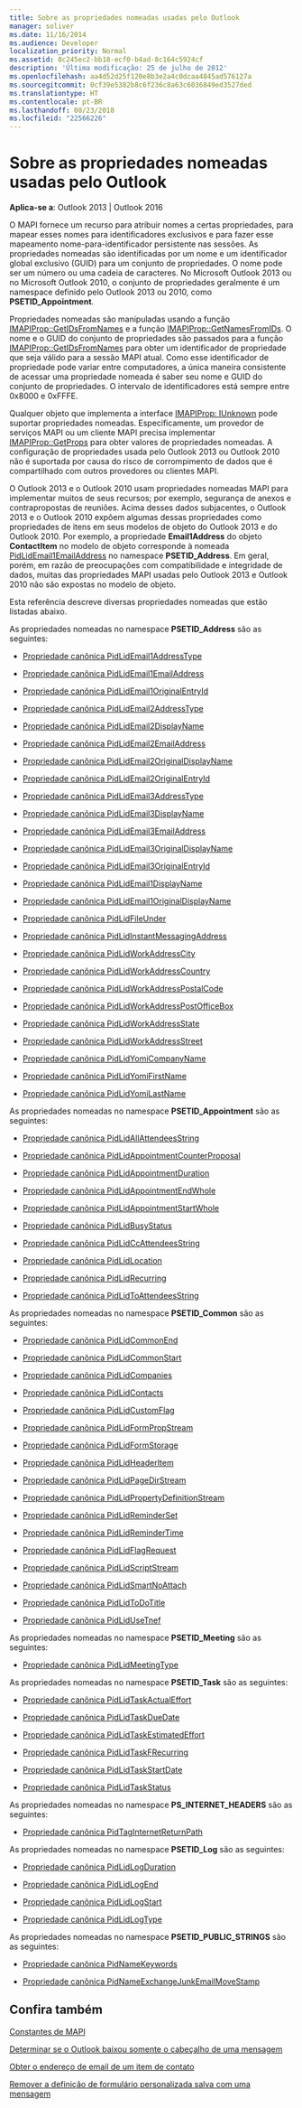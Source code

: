 ```yaml
---
title: Sobre as propriedades nomeadas usadas pelo Outlook
manager: soliver
ms.date: 11/16/2014
ms.audience: Developer
localization_priority: Normal
ms.assetid: 8c245ec2-bb18-ecf0-b4ad-8c164c5924cf
description: 'Última modificação: 25 de julho de 2012'
ms.openlocfilehash: aa4d52d25f120e8b3e2a4c0dcaa4845ad576127a
ms.sourcegitcommit: 0cf39e5382b8c6f236c8a63c6036849ed3527ded
ms.translationtype: HT
ms.contentlocale: pt-BR
ms.lasthandoff: 08/23/2018
ms.locfileid: "22566226"
---
```

# <a name="about-named-properties-used-by-outlook"></a>Sobre as propriedades nomeadas usadas pelo Outlook

  
  
**Aplica-se a**: Outlook 2013 | Outlook 2016 
  
O MAPI fornece um recurso para atribuir nomes a certas propriedades, para mapear esses nomes para identificadores exclusivos e para fazer esse mapeamento nome-para-identificador persistente nas sessões. As propriedades nomeadas são identificadas por um nome e um identificador global exclusivo (GUID) para um conjunto de propriedades. O nome pode ser um número ou uma cadeia de caracteres. No Microsoft Outlook 2013 ou no Microsoft Outlook 2010, o conjunto de propriedades geralmente é um namespace definido pelo Outlook 2013 ou 2010, como **PSETID_Appointment**. 
  
Propriedades nomeadas são manipuladas usando a função [IMAPIProp::GetIDsFromNames](imapiprop-getidsfromnames.md) e a função [IMAPIProp::GetNamesFromIDs](imapiprop-getnamesfromids.md). O nome e o GUID do conjunto de propriedades são passados para a função [IMAPIProp::GetIDsFromNames](imapiprop-getidsfromnames.md) para obter um identificador de propriedade que seja válido para a sessão MAPI atual. Como esse identificador de propriedade pode variar entre computadores, a única maneira consistente de acessar uma propriedade nomeada é saber seu nome e GUID do conjunto de propriedades. O intervalo de identificadores está sempre entre 0x8000 e 0xFFFE. 
  
Qualquer objeto que implementa a interface [IMAPIProp: IUnknown](imapipropiunknown.md) pode suportar propriedades nomeadas. Especificamente, um provedor de serviços MAPI ou um cliente MAPI precisa implementar [IMAPIProp::GetProps](imapiprop-getprops.md) para obter valores de propriedades nomeadas. A configuração de propriedades usada pelo Outlook 2013 ou Outlook 2010 não é suportada por causa do risco de corrompimento de dados que é compartilhado com outros provedores ou clientes MAPI. 
  
O Outlook 2013 e o Outlook 2010 usam propriedades nomeadas MAPI para implementar muitos de seus recursos; por exemplo, segurança de anexos e contrapropostas de reuniões. Acima desses dados subjacentes, o Outlook 2013 e o Outlook 2010 expõem algumas dessas propriedades como propriedades de itens em seus modelos de objeto do Outlook 2013 e do Outlook 2010. Por exemplo, a propriedade **Email1Address** do objeto **ContactItem** no modelo de objeto corresponde à nomeada [PidLidEmail1EmailAddress](pidlidemail1emailaddress-canonical-property.md) no namespace **PSETID_Address**. Em geral, porém, em razão de preocupações com compatibilidade e integridade de dados, muitas das propriedades MAPI usadas pelo Outlook 2013 e Outlook 2010 não são expostas no modelo de objeto. 
  
Esta referência descreve diversas propriedades nomeadas que estão listadas abaixo.
  
As propriedades nomeadas no namespace **PSETID_Address** são as seguintes: 
  
- [Propriedade canônica PidLidEmail1AddressType](pidlidemail1addresstype-canonical-property.md)
    
- [Propriedade canônica PidLidEmail1EmailAddress](pidlidemail1emailaddress-canonical-property.md)
    
- [Propriedade canônica PidLidEmail1OriginalEntryId](pidlidemail1originalentryid-canonical-property.md)
    
- [Propriedade canônica PidLidEmail2AddressType](pidlidemail2addresstype-canonical-property.md)
    
- [Propriedade canônica PidLidEmail2DisplayName](pidlidemail2displayname-canonical-property.md)
    
- [Propriedade canônica PidLidEmail2EmailAddress](pidlidemail2emailaddress-canonical-property.md)
    
- [Propriedade canônica PidLidEmail2OriginalDisplayName](pidlidemail2originaldisplayname-canonical-property.md)
    
- [Propriedade canônica PidLidEmail2OriginalEntryId](pidlidemail2originalentryid-canonical-property.md)
    
- [Propriedade canônica PidLidEmail3AddressType](pidlidemail3addresstype-canonical-property.md)
    
- [Propriedade canônica PidLidEmail3DisplayName](pidlidemail3displayname-canonical-property.md)
    
- [Propriedade canônica PidLidEmail3EmailAddress](pidlidemail3emailaddress-canonical-property.md)
    
- [Propriedade canônica PidLidEmail3OriginalDisplayName](pidlidemail3originaldisplayname-canonical-property.md)
    
- [Propriedade canônica PidLidEmail3OriginalEntryId](pidlidemail3originalentryid-canonical-property.md)
    
- [Propriedade canônica PidLidEmail1DisplayName](pidlidemail1displayname-canonical-property.md)
    
- [Propriedade canônica PidLidEmail1OriginalDisplayName](pidlidemail1originaldisplayname-canonical-property.md)
    
- [Propriedade canônica PidLidFileUnder](pidlidfileunder-canonical-property.md)
    
- [Propriedade canônica PidLidInstantMessagingAddress](pidlidinstantmessagingaddress-canonical-property.md)
    
- [Propriedade canônica PidLidWorkAddressCity](pidlidworkaddresscity-canonical-property.md)
    
- [Propriedade canônica PidLidWorkAddressCountry](pidlidworkaddresscountry-canonical-property.md)
    
- [Propriedade canônica PidLidWorkAddressPostalCode](pidlidworkaddresspostalcode-canonical-property.md)
    
- [Propriedade canônica PidLidWorkAddressPostOfficeBox](pidlidworkaddresspostofficebox-canonical-property.md)
    
- [Propriedade canônica PidLidWorkAddressState](pidlidworkaddressstate-canonical-property.md)
    
- [Propriedade canônica PidLidWorkAddressStreet](pidlidworkaddressstreet-canonical-property.md)
    
- [Propriedade canônica PidLidYomiCompanyName](pidlidyomicompanyname-canonical-property.md)
    
- [Propriedade canônica PidLidYomiFirstName](pidlidyomifirstname-canonical-property.md)
    
- [Propriedade canônica PidLidYomiLastName](pidlidyomilastname-canonical-property.md)
    
As propriedades nomeadas no namespace **PSETID_Appointment** são as seguintes: 
  
- [Propriedade canônica PidLidAllAttendeesString](pidlidallattendeesstring-canonical-property.md)
    
- [Propriedade canônica PidLidAppointmentCounterProposal](pidlidappointmentcounterproposal-canonical-property.md)
    
- [Propriedade canônica PidLidAppointmentDuration](pidlidappointmentduration-canonical-property.md)
    
- [Propriedade canônica PidLidAppointmentEndWhole](pidlidappointmentendwhole-canonical-property.md)
    
- [Propriedade canônica PidLidAppointmentStartWhole](pidlidappointmentstartwhole-canonical-property.md)
    
- [Propriedade canônica PidLidBusyStatus](pidlidbusystatus-canonical-property.md)
    
- [Propriedade canônica PidLidCcAttendeesString](pidlidccattendeesstring-canonical-property.md)
    
- [Propriedade canônica PidLidLocation](pidlidlocation-canonical-property.md)
    
- [Propriedade canônica PidLidRecurring](pidlidrecurring-canonical-property.md)
    
- [Propriedade canônica PidLidToAttendeesString](pidlidtoattendeesstring-canonical-property.md)
    
As propriedades nomeadas no namespace **PSETID_Common** são as seguintes: 
  
- [Propriedade canônica PidLidCommonEnd](pidlidcommonend-canonical-property.md)
    
- [Propriedade canônica PidLidCommonStart](pidlidcommonstart-canonical-property.md)
    
- [Propriedade canônica PidLidCompanies](pidlidcompanies-canonical-property.md)
    
- [Propriedade canônica PidLidContacts](pidlidcontacts-canonical-property.md)
    
- [Propriedade canônica PidLidCustomFlag](pidlidcustomflag-canonical-property.md)
    
- [Propriedade canônica PidLidFormPropStream](pidlidformpropstream-canonical-property.md)
    
- [Propriedade canônica PidLidFormStorage](pidlidformstorage-canonical-property.md)
    
- [Propriedade canônica PidLidHeaderItem](pidlidheaderitem-canonical-property.md)
    
- [Propriedade canônica PidLidPageDirStream](pidlidpagedirstream-canonical-property.md)
    
- [Propriedade canônica PidLidPropertyDefinitionStream](pidlidpropertydefinitionstream-canonical-property.md)
    
- [Propriedade canônica PidLidReminderSet](pidlidreminderset-canonical-property.md)
    
- [Propriedade canônica PidLidReminderTime](pidlidremindertime-canonical-property.md)
    
- [Propriedade canônica PidLidFlagRequest](pidlidflagrequest-canonical-property.md)
    
- [Propriedade canônica PidLidScriptStream](pidlidscriptstream-canonical-property.md)
    
- [Propriedade canônica PidLidSmartNoAttach](pidlidsmartnoattach-canonical-property.md)
    
- [Propriedade canônica PidLidToDoTitle](pidlidtodotitle-canonical-property.md)
    
- [Propriedade canônica PidLidUseTnef](pidlidusetnef-canonical-property.md)
    
As propriedades nomeadas no namespace **PSETID_Meeting** são as seguintes: 
  
- [Propriedade canônica PidLidMeetingType](pidlidmeetingtype-canonical-property.md)
    
As propriedades nomeadas no namespace **PSETID_Task** são as seguintes: 
  
- [Propriedade canônica PidLidTaskActualEffort](pidlidtaskactualeffort-canonical-property.md)
    
- [Propriedade canônica PidLidTaskDueDate](pidlidtaskduedate-canonical-property.md)
    
- [Propriedade canônica PidLidTaskEstimatedEffort](pidlidtaskestimatedeffort-canonical-property.md)
    
- [Propriedade canônica PidLidTaskFRecurring](pidlidtaskfrecurring-canonical-property.md)
    
- [Propriedade canônica PidLidTaskStartDate](pidlidtaskstartdate-canonical-property.md)
    
- [Propriedade canônica PidLidTaskStatus](pidlidtaskstatus-canonical-property.md)
    
As propriedades nomeadas no namespace **PS_INTERNET_HEADERS** são as seguintes: 
  
- [Propriedade canônica PidTagInternetReturnPath](pidtaginternetreturnpath-canonical-property.md)
    
As propriedades nomeadas no namespace **PSETID_Log** são as seguintes: 
  
- [Propriedade canônica PidLidLogDuration](pidlidlogduration-canonical-property.md)
    
- [Propriedade canônica PidLidLogEnd](pidlidlogend-canonical-property.md)
    
- [Propriedade canônica PidLidLogStart](pidlidlogstart-canonical-property.md)
    
- [Propriedade canônica PidLidLogType](pidlidlogtype-canonical-property.md)
    
As propriedades nomeadas no namespace **PSETID_PUBLIC_STRINGS** são as seguintes: 
  
- [Propriedade canônica PidNameKeywords](pidnamekeywords-canonical-property.md)
    
- [Propriedade canônica PidNameExchangeJunkEmailMoveStamp](pidnameexchangejunkemailmovestamp-canonical-property.md)
    
## <a name="see-also"></a>Confira também



[Constantes de MAPI](mapi-constants.md)
  
[Determinar se o Outlook baixou somente o cabeçalho de uma mensagem](how-to-determine-if-outlook-downloaded-only-the-header-of-a-message.md)
  
[Obter o endereço de email de um item de contato](how-to-get-the-email-address-of-a-contact-item.md)
  
[Remover a definição de formulário personalizada salva com uma mensagem](how-to-remove-custom-form-definition-saved-with-a-message.md)

